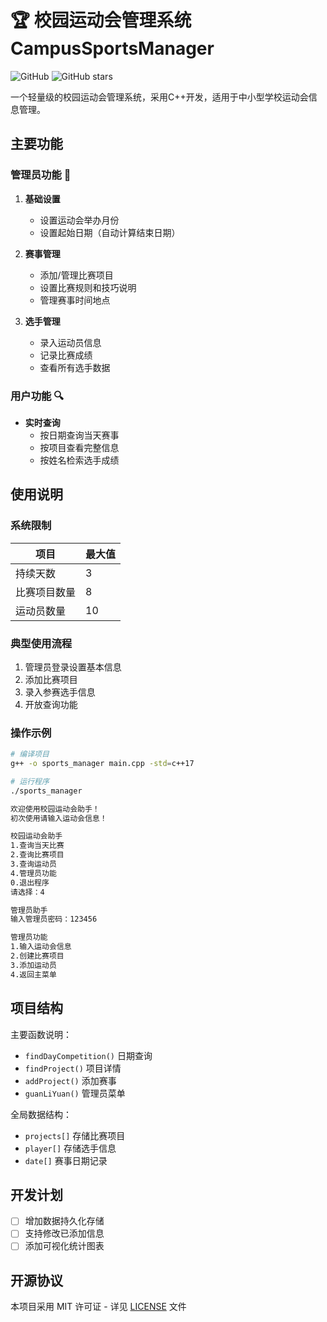 
# 🏆 校园运动会管理系统 CampusSportsManager

![GitHub](https://img.shields.io/github/license/yourname/CampusSportsManager)
![GitHub stars](https://img.shields.io/github/stars/yourname/CampusSportsManager?style=social)

一个轻量级的校园运动会管理系统，采用C++开发，适用于中小型学校运动会信息管理。

## 主要功能

### 管理员功能 🔑
1. **基础设置**
   - 设置运动会举办月份
   - 设置起始日期（自动计算结束日期）

2. **赛事管理**
   - 添加/管理比赛项目
   - 设置比赛规则和技巧说明
   - 管理赛事时间地点

3. **选手管理**
   - 录入运动员信息
   - 记录比赛成绩
   - 查看所有选手数据

### 用户功能 🔍
- **实时查询**
  - 按日期查询当天赛事
  - 按项目查看完整信息
  - 按姓名检索选手成绩

## 使用说明

### 系统限制
| 项目         | 最大值 |
|--------------|--------|
| 持续天数     | 3      |
| 比赛项目数量 | 8      |
| 运动员数量   | 10     |

### 典型使用流程
1. 管理员登录设置基本信息
2. 添加比赛项目
3. 录入参赛选手信息
4. 开放查询功能

### 操作示例
```bash
# 编译项目
g++ -o sports_manager main.cpp -std=c++17

# 运行程序
./sports_manager

欢迎使用校园运动会助手！
初次使用请输入运动会信息！

校园运动会助手
1.查询当天比赛
2.查询比赛项目
3.查询运动员
4.管理员功能
0.退出程序
请选择：4

管理员助手
输入管理员密码：123456

管理员功能
1.输入运动会信息
2.创建比赛项目
3.添加运动员
4.返回主菜单
```

## 项目结构
主要函数说明：
- `findDayCompetition()` 日期查询
- `findProject()` 项目详情
- `addProject()` 添加赛事
- `guanLiYuan()` 管理员菜单

全局数据结构：
- `projects[]` 存储比赛项目
- `player[]` 存储选手信息
- `date[]` 赛事日期记录

## 开发计划
- [ ] 增加数据持久化存储
- [ ] 支持修改已添加信息
- [ ] 添加可视化统计图表

## 开源协议
本项目采用 MIT 许可证 - 详见 [LICENSE](LICENSE) 文件
